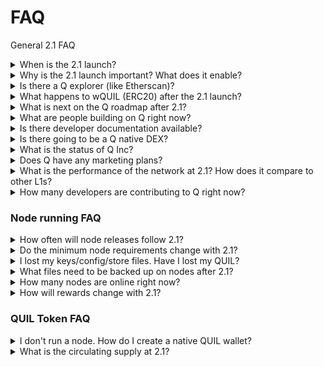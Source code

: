 # FAQ

General 2.1 FAQ

<details>

<summary>When is the 2.1 launch?</summary>

ETA is early Q1 2025.

</details>

<details>

<summary>Why is the 2.1 launch important? What does it enable?</summary>

It is important of many ways with some of the key highlights being:

* It enables the development of apps/tokens
* It completes the key privacy features of QUIL

</details>

<details>

<summary>Is there a Q explorer (like Etherscan)?</summary>

[Official Dashboard](https://dashboard.quilibrium.com/)\
[Unofficial Explorer built by Qrim](https://qrim.io/)

</details>

<details>

<summary>What happens to wQUIL (ERC20) after the 2.1 launch?</summary>

wQUIL will remain active and transferrable/tradable as it is today. QUIL holders will continue to be able to bridge to wQUIL as they wish, and wQUIL holders will be able to bridge back to native QUIL with the 2.1 launch.

</details>

<details>

<summary>What is next on the Q roadmap after 2.1?</summary>

After the 2.1 launch, the focus will be building out developer documentation and the fundamental services of the Internet that people enjoy such as file storage (i.e., S3), executable code, and domain services.

</details>

<details>

<summary>What are people building on Q right now?</summary>

Not everything is ready to share publicly just yet but several public community projects include collectables/NFTs, node managers, Quorum (flagship demo app, Discord alternative) and decentralized exchanges.

To see apps that are already available, check the [ecosystem page](https://quilibrium.one/ecosystem/).

</details>

<details>

<summary>Is there developer documentation available?</summary>

There is some, but more will be coming when Cassie can shift focus post-2.0 launch. This documentation is available in the Labs and docs tabs on [Quilibrium.com](https://quilibrium.com/), and some videos that Cassie has streamed ([YouTube Playlist](https://www.youtube.com/watch?v=eZ6oRyMAB3c\&list=PLnhsXXDZIsK7CTdt14TM9fo9KcT3GzPRf)).

</details>

<details>

<summary>Is there going to be a Q native DEX?</summary>

Absolutely :wink:

</details>

<details>

<summary>What is the status of Q Inc?</summary>

It's a registered C Corporation in Delaware. Funding wise, the seed round is still in progress, but Cassie can't mention much detail on this until it concludes in some form.

</details>

<details>

<summary>Does Q have any marketing plans?</summary>

Marketing and hiring starts after the 2.1 launch, when the Q Inc funding round comes to an end.

</details>

<details>

<summary>What is the performance of the network at 2.1? How does it compare to other L1s?</summary>

Part of the test suite actively being drilled through in the release process for 2.0 is security related, another part is performance related. When this has concluded, we will have firm numbers and call outs for places of improvement in subsequent updates.

See also [how-fast-is-quilibrium.md](diving-into-quilibrium/how-fast-is-quilibrium.md "mention")

</details>

<details>

<summary>How many developers are contributing to Q right now?</summary>

Cassie Heart is the primary maintainer (hence the colloquial "BDFL" joke), but there are devs who have contributed huge parts to the protocol, such as the Rust VDF implementation and some consensus bug fixes.

With the 2.1 launch, Q Inc will begin hiring more developers.

</details>

### Node running FAQ

<details>

<summary>How often will node releases follow 2.1?</summary>

Quilibrium will move into a longer quarterly release cycle after 2.1, barring bugfixes.

</details>

<details>

<summary>Do the minimum node requirements change with 2.1?</summary>

No. 4 dedicated cores, 8GB of RAM remains the recommended minimum. Rewards scale with hardware performance.

</details>

<details>

<summary>I lost my keys/config/store files. Have I lost my QUIL?</summary>

It depends. If you were operating after v1.4.19, you will need your store directory along with the keys and config yml files to access your QUIL. Prior to that, only the keys and config were required. If you only have the config file, you may be able to regenerate the key file, but this is only for pre 1.4.19. If you do not have the config file, there is no way to recover the QUIL.

</details>

<details>

<summary>What files need to be backed up on nodes after 2.1?</summary>

You should continue to backup the entire \~/ceremonyclient/node/.config directory as before (note the "." in config). This will ensure access to your QUIL and keep your priority rank as a prover.

</details>

<details>

<summary>How many nodes are online right now?</summary>

A rough approximation of node count can be seen on the [Q dashboard](https://dashboard.quilibrium.com/).

</details>

<details>

<summary>How will rewards change with 2.1?</summary>

The network will operate under the full Proof of Meaningful Work reward basis, where prover rings factor in on earnings rate. A full explainer on this is near the end of [Quilibrium Blog | Proof of Meaningful Work](https://quilibrium.com/blog/proof-of-meaningful-work).

</details>

### QUIL Token FAQ

<details>

<summary>I don't run a node. How do I create a native QUIL wallet?</summary>

There isn't a wallet per-say. You have an Account and that account owns tokens. Your account is created/set up using Passkeys which is handled by your browser and each application.

There are however wallets maintained by third party developers. Check the [ecosystem page](https://quilibrium.one/ecosystem/).

</details>

<details>

<summary>What is the circulating supply at 2.1?</summary>

Check the [Q dashboard](https://dashboard.quilibrium.com/).

</details>
